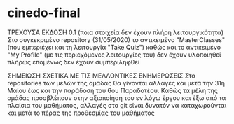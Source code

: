 # cinedo-final

ΤΡΕΧΟΥΣΑ ΕΚΔΟΣΗ 0.1 (ποια στοιχεία δεν έχουν πλήρη λειτουργικότητα)
Στο συγκεκριμένο repository (31/05/2020) το αντικειμένο "MasterClasses" (που εμπεριέχει και τη λειτουργία "Take Quiz") καθώς και το αντικειμένο "My Profile" (με τις περιεχόμενες λειτουργίες του) δεν έχουν υλοποιηθεί πλήρως επομένως δεν έχουν συμπεριληφθεί

ΣΗΜΕΙΩΣΗ ΣΧΕΤΙΚΑ ΜΕ ΤΙΣ ΜΕΛΛΟΝΤΙΚΕΣ ΕΝΗΜΕΡΩΣΕΙΣ
Στα repositories των μελών της ομάδας θα γίνονται αλλαγές και μετά την 31η Μαίου έως και την παράδοση του 6ου Παραδοτέου. Καθώς τα μέλη της ομάδας προσβλέπουν στην αξιοποίηση του εν λόγω έργου και έξω από τα πλαίσια του μαθήματος, αλλαγές στο git είναι δυνατόν να καταχωρούνται και μετά το πέρας της προθεσμίας του μαθήματος

